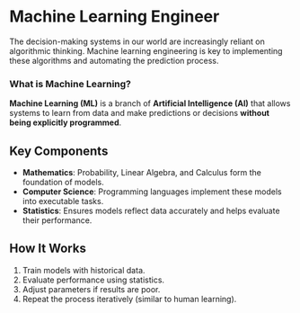 # Machine Learning Engineer 

The decision-making systems in our world are increasingly reliant on algorithmic thinking. Machine learning engineering is key to implementing these algorithms and automating the prediction process.

### What is Machine Learning? 

**Machine Learning (ML)** is a branch of **Artificial Intelligence (AI)** that allows systems to learn from data and make predictions or decisions **without being explicitly programmed**.  

## Key Components
- **Mathematics**: Probability, Linear Algebra, and Calculus form the foundation of models.  
- **Computer Science**: Programming languages implement these models into executable tasks.  
- **Statistics**: Ensures models reflect data accurately and helps evaluate their performance.  

## How It Works
1. Train models with historical data.  
2. Evaluate performance using statistics.  
3. Adjust parameters if results are poor.  
4. Repeat the process iteratively (similar to human learning).  

